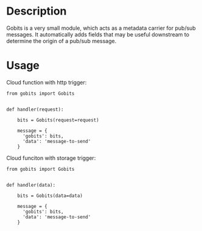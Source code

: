 # Description

Gobits is a very small module, which acts as a metadata carrier for pub/sub messages. It automatically adds fields that may be useful downstream to determine the origin of a pub/sub message.

# Usage

Cloud function with http trigger:

```
from gobits import Gobits


def handler(request):

    bits = Gobits(request=request)

    message = {
      'gobits': bits,
      'data': 'message-to-send'
    }

```

Cloud funciton with storage trigger:

```
from gobits import Gobits


def handler(data):

    bits = Gobits(data=data)

    message = {
      'gobits': bits,
      'data': 'message-to-send'
    }

```
